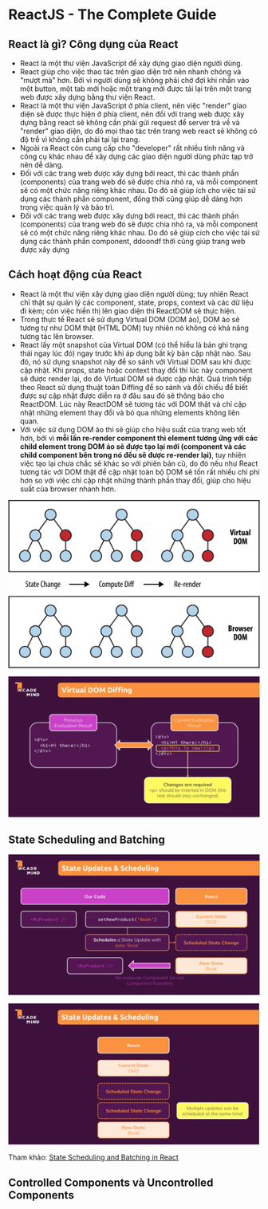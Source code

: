 # ReactJS - The Complete Guide

## React là gì? Công dụng của React

- React là một thư viện JavaScript để xây dựng giao diện người dùng.
- React giúp cho việc thao tác trên giao diện trở nên nhanh chóng và "mượt mà" hơn. Bởi vì người dùng sẽ không phải chờ đợi khi nhấn vào một button, một tab mới hoặc một trang mới được tải lại trên một trang web được xây dựng bằng thư viện React.
- React là một thư viện JavaScript ở phía client, nên việc "render" giao diện sẽ được thực hiện ở phía client, nên đối với trang web được xây dựng bằng react sẽ không cần phải gửi request để server trả về và "render" giao diện, do đó mọi thao tác trên trang web react sẽ không có độ trễ vì không cần phải tại lại trang.
- Ngoài ra React còn cung cấp cho "developer" rất nhiều tính năng và công cụ khác nhau để xây dựng các giao diện người dùng phức tạp trở nên dễ dàng.
- Đối với các trang web được xây dựng bởi react, thì các thành phần (components) của trang web đó sẽ được chia nhỏ ra, và mỗi component sẽ có một chức năng riêng khác nhau. Do đó sẽ giúp ích cho việc tái sử dụng các thành phần component, đồng thời cũng giúp dễ dàng hơn trong việc quản lý và bảo trì.
- Đối với các trang web được xây dựng bởi react, thì các thành phần (components) của trang web đó sẽ được chia nhỏ ra, và mỗi component sẽ có một chức năng riêng khác nhau. Do đó sẽ giúp cích cho việc tái sử dụng các thành phần component, ddoondf thời cũng giúp trang web được xây dựng

## Cách hoạt động của React

- React là một thư viện xây dựng giao diện người dùng; tuy nhiên React chỉ thật sự quản lý các component, state, props, context và các dữ liệu đi kèm; còn việc hiển thị lên giao diện thì ReactDOM sẽ thực hiện.
- Trong thực tế React sẽ sử dụng Virtual DOM (DOM ảo), DOM ảo sẽ tương tự như DOM thật (HTML DOM) tuy nhiên nó không có khả năng tương tác lên browser.
- React lấy một snapshot của Virtual DOM (có thể hiểu là bản ghi trạng thái ngay lúc đó) ngay trước khi áp dụng bất kỳ bản cập nhật nào. Sau đó, nó sử dụng snapshot này để so sánh với Virtual DOM sau khi được cập nhật. Khi props, state hoặc context thay đổi thì lúc này component sẽ được render lại, do đó Virtual DOM sẽ được cập nhật. Quá trình tiếp theo React sử dụng thuật toán Diffing để so sánh và đối chiếu để biết được sự cập nhật được diễn ra ở đâu sau đó sẽ thông báo cho ReactDOM. Lúc này ReactDOM sẽ tương tác với DOM thật và chỉ cập nhật những element thay đổi và bỏ qua những elements không liên quan.
- Với việc sử dụng DOM ảo thì sẽ giúp cho hiệu suất của trang web tốt hơn, bởi vì **mỗi lần re-render component thì element tương ứng với các child element trong DOM ảo sẽ được tạo lại mới (component và các child component bên trong nó đều sẽ được re-render lại)**, tuy nhiên việc tạo lại chưa chắc sẽ khác so với phiên bản cũ, do đó nếu như React tương tác với DOM thật để cập nhật toàn bộ DOM sẽ tốn rất nhiều chi phí hơn so với việc chỉ cập nhật những thành phần thay đổi, giúp cho hiệu suất của browser nhanh hơn.

![](./Screenshots/virtualDOM.webp)

![](./Screenshots/virtualDOM.png)

## State Scheduling and Batching

![](./Screenshots/state-scheduling-batching-1.png)

![](./Screenshots/state-scheduling-batching-2.png)

Tham khảo: [State Scheduling and Batching in React](https://www.youtube.com/watch?v=VMbsYXsrhek)

## Controlled Components và Uncontrolled Components
